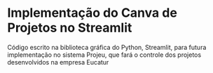 # Implementação do Canva de Projetos no Streamlit

Código escrito na biblioteca gráfica do Python, Streamlit, para futura implementação no sistema Projeu, que fará o controle dos projetos desenvolvidos na empresa Eucatur
